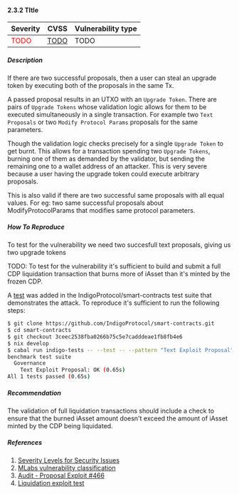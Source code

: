 #### 2.3.2 TItle 

| Severity | CVSS | Vulnerability type |
|---|---|---|
| <span style="color:red">TODO</span> | [TODO](TODO) | TODO |

##### Description

If there are two successful proposals, then a user can steal an upgrade token by executing both of the proposals in the same Tx. 

A passed proposal results in an UTXO with an `Upgrade Token`. There are pairs of `Upgrade Tokens` whose validation logic allows for them to be executed simultaneously in a single transaction. For example two `Text Proposals` or two `Modify Protocol Params` proposals for the same parameters.

Though the validation logic checks precisely for a single `Upgrade Token` to get burnt. This allows for a transaction spending two `Upgrade Tokens`, burning one of them as demanded by the validator, but sending the remaining one to a wallet address of an attacker.
This is very severe because a user having the upgrade token could execute arbitrary proposals.


This is also valid if there are two successful same proposals with all equal values. For eg: two same successful proposals about ModifyProtocolParams that modifies same protocol parameters.

##### How To Reproduce

To test for the vulnerability we need two succesfull text proposals, giving us two upgrade tokens

TODO: To test for the vulnerability it's sufficient to build and submit a full CDP liquidation transaction that burns more of iAsset than it's minted by the frozen CDP.

A [test](https://github.com/IndigoProtocol/smart-contracts/blob/3ceec2538fba0266b75c5e7cadddeae1fb8fb4e6/tests/Spec/Governance/Benchmark.hs#L197) was added in the IndigoProtocol/smart-contracts test suite that demonstrates the attack. To reproduce it's sufficient to run the following steps:

```bash
$ git clone https://github.com/IndigoProtocol/smart-contracts.git
$ cd smart-contracts
$ git checkout 3ceec2538fba0266b75c5e7cadddeae1fb8fb4e6
$ nix develop
$ cabal run indigo-tests -- --test -- --pattern "Text Exploit Proposal"
benchmark test suite
  Governance
    Text Exploit Proposal: OK (0.65s)
All 1 tests passed (0.65s)
```
##### Recommendation

The validation of full liquidation transactions should include a check to ensure that the burned iAsset amount doesn't exceed the amount of iAsset minted by the CDP being liquidated.

##### References

1. [Severity Levels for Security Issues](https://www.atlassian.com/trust/security/security-severity-levels)
2. [MLabs vulnerability classification](https://www.notion.so/Vulnerability-Types-ad39253c84ce443a82b835d94d765ba2)
3. [Audit - Proposal Exploit #466](https://github.com/IndigoProtocol/smart-contracts/pull/466)
4. [Liquidation exploit test](https://github.com/IndigoProtocol/smart-contracts/blob/3ceec2538fba0266b75c5e7cadddeae1fb8fb4e6/tests/Spec/Governance/Benchmark.hs#L197)